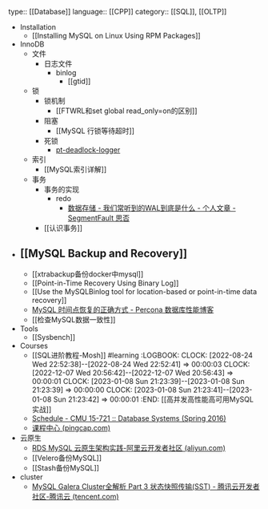 type:: [[Database]]
language:: [[CPP]] 
category:: [[SQL]], [[OLTP]]

- Installation
	- [[Installing MySQL on Linux Using RPM Packages]]
- InnoDB
	- 文件
		- 日志文件
			- binlog
				- [[gtid]]
	- 锁
		- 锁机制
			- [[FTWRL和set global read_only=on的区别]]
		- 阻塞
			- [[MySQL 行锁等待超时]]
		- 死锁
			- [pt-deadlock-logger](https://blog.csdn.net/weixin_38708177/article/details/119999918)
	- 索引
		- [[MySQL索引详解]]
	- 事务
		- 事务的实现
			- redo
				- [数据存储 - 我们常听到的WAL到底是什么 - 个人文章 - SegmentFault 思否](https://segmentfault.com/a/1190000022512468)
		- [[认识事务]]
- [[MySQL Backup and Recovery]]
	-
	- [[xtrabackup备份docker中mysql]]
	- [[Point-in-Time Recovery Using Binary Log]]
	- [[Use the MySQLBinlog tool for location-based or point-in-time data recovery]]
	- [MySQL 时间点恢复的正确方式 - Percona 数据库性能博客](https://www.percona.com/blog/2017/10/23/mysql-point-in-time-recovery-right-way/)
	- [[检查MySQL数据一致性]]
- Tools
	- [[Sysbench]]
- Courses
	- [[SQL进阶教程-Mosh]] #learning
	  :LOGBOOK:
	  CLOCK: [2022-08-24 Wed 22:52:38]--[2022-08-24 Wed 22:52:41] =>  00:00:03
	  CLOCK: [2022-12-07 Wed 20:56:42]--[2022-12-07 Wed 20:56:43] =>  00:00:01
	  CLOCK: [2023-01-08 Sun 21:23:39]--[2023-01-08 Sun 21:23:39] =>  00:00:00
	  CLOCK: [2023-01-08 Sun 21:23:41]--[2023-01-08 Sun 21:23:42] =>  00:00:01
	  :END:
	  [[高并发高性能高可用MySQL实战]]
	- [Schedule - CMU 15-721 :: Database Systems (Spring 2016)](https://15721.courses.cs.cmu.edu/spring2016/schedule.html)
	- [课程中心 (pingcap.com)](https://learn.pingcap.com/learner/course)
- 云原生
	- [RDS MySQL 云原生架构实践-阿里云开发者社区 (aliyun.com)](https://developer.aliyun.com/article/785477)
	- [[Velero备份MySQL]]
	- [[Stash备份MySQL]]
- cluster
	- [MySQL Galera Cluster全解析 Part 3 状态快照传输(SST) - 腾讯云开发者社区-腾讯云 (tencent.com)](https://cloud.tencent.com/developer/article/1681426)